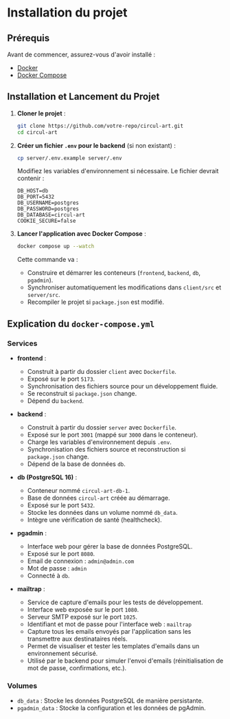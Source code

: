 # Installation du projet

## Prérequis
Avant de commencer, assurez-vous d'avoir installé :

- [Docker](https://www.docker.com/get-started)
- [Docker Compose](https://docs.docker.com/compose/install/)

## Installation et Lancement du Projet

1. **Cloner le projet** :
   ```sh
   git clone https://github.com/votre-repo/circul-art.git
   cd circul-art
   ```

2. **Créer un fichier `.env` pour le backend** (si non existant) :
   ```sh
   cp server/.env.example server/.env
   ```
   Modifiez les variables d'environnement si nécessaire. Le fichier devrait contenir :
   ```
   DB_HOST=db
   DB_PORT=5432
   DB_USERNAME=postgres
   DB_PASSWORD=postgres
   DB_DATABASE=circul-art
   COOKIE_SECURE=false
   ```

3. **Lancer l'application avec Docker Compose** :
   ```sh
   docker compose up --watch
   ```
   Cette commande va :
   - Construire et démarrer les conteneurs (`frontend`, `backend`, `db`, `pgadmin`).
   - Synchroniser automatiquement les modifications dans `client/src` et `server/src`.
   - Recompiler le projet si `package.json` est modifié.

## Explication du `docker-compose.yml`

### Services

- **frontend** :
  - Construit à partir du dossier `client` avec `Dockerfile`.
  - Exposé sur le port `5173`.
  - Synchronisation des fichiers source pour un développement fluide.
  - Se reconstruit si `package.json` change.
  - Dépend du `backend`.

- **backend** :
  - Construit à partir du dossier `server` avec `Dockerfile`.
  - Exposé sur le port `3001` (mappé sur `3000` dans le conteneur).
  - Charge les variables d'environnement depuis `.env`.
  - Synchronisation des fichiers source et reconstruction si `package.json` change.
  - Dépend de la base de données `db`.

- **db (PostgreSQL 16)** :
  - Conteneur nommé `circul-art-db-1`.
  - Base de données `circul-art` créée au démarrage.
  - Exposé sur le port `5432`.
  - Stocke les données dans un volume nommé `db_data`.
  - Intègre une vérification de santé (healthcheck).

- **pgadmin** :
  - Interface web pour gérer la base de données PostgreSQL.
  - Exposé sur le port `8080`.
  - Email de connexion : `admin@admin.com`
  - Mot de passe : `admin`
  - Connecté à `db`.

- **mailtrap** :
  - Service de capture d'emails pour les tests de développement.
  - Interface web exposée sur le port `1080`.
  - Serveur SMTP exposé sur le port `1025`.
  - Identifiant et mot de passe pour l'interface web : `mailtrap`
  - Capture tous les emails envoyés par l'application sans les transmettre aux destinataires réels.
  - Permet de visualiser et tester les templates d'emails dans un environnement sécurisé.
  - Utilisé par le backend pour simuler l'envoi d'emails (réinitialisation de mot de passe, confirmations, etc.).

### Volumes
- `db_data` : Stocke les données PostgreSQL de manière persistante.
- `pgadmin_data` : Stocke la configuration et les données de pgAdmin.
